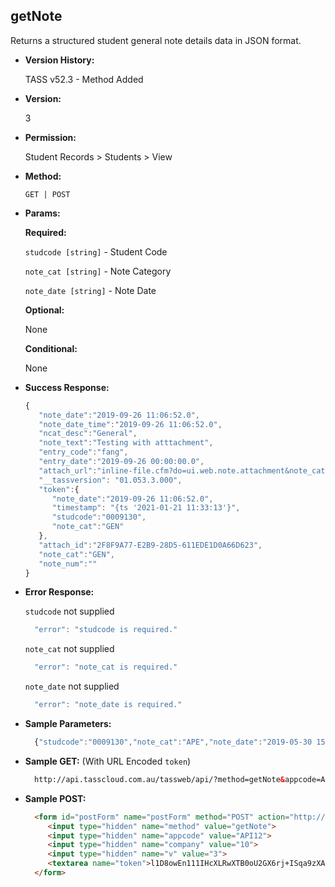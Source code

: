 **getNote**
----
  Returns a structured student general note details data in JSON format.
  
* **Version History:**

  TASS v52.3 - Method Added

* **Version:**

  3

* **Permission:**

  Student Records > Students > View

* **Method:**

  `GET | POST`
  
*  **Params:**

   **Required:**
 
   `studcode [string]` - Student Code

   `note_cat [string]` - Note Category

   `note_date [string]` - Note Date

   **Optional:**

   None

   **Conditional:**

   None

* **Success Response:**

    ```javascript
    { 
       "note_date":"2019-09-26 11:06:52.0",
       "note_date_time":"2019-09-26 11:06:52.0",
       "ncat_desc":"General",
       "note_text":"Testing with atttachment",
       "entry_code":"fang",
       "entry_date":"2019-09-26 00:00:00.0",
       "attach_url":"inline-file.cfm?do=ui.web.note.attachment&note_cat=GEN&note_date=2019-09-26 11:06:52.0&note_num=&entity_type=S&entity_code=0009130&notetype=standard",
       "__tassversion": "01.053.3.000",
       "token":{ 
          "note_date":"2019-09-26 11:06:52.0",
          "timestamp": "{ts '2021-01-21 11:33:13'}",
          "studcode":"0009130",
          "note_cat":"GEN"
       },
       "attach_id":"2F8F9A77-E2B9-28D5-611EDE1D0A66D623",
       "note_cat":"GEN",
       "note_num":""
    }
    ```
 
* **Error Response:**

    `studcode` not supplied
    ```javascript
      "error": "studcode is required."
    ```

    `note_cat` not supplied
    ```javascript
      "error": "note_cat is required."
    ```

    `note_date` not supplied
    ```javascript
      "error": "note_date is required."
    ```

* **Sample Parameters:**

  ```javascript
    {"studcode":"0009130","note_cat":"APE","note_date":"2019-05-30 15:11:58.0"}
  ```

* **Sample GET:** (With URL Encoded `token`)

  ```HTML
    http://api.tasscloud.com.au/tassweb/api/?method=getNote&appcode=API12&company=10&v=3&token=l1D8owEn111IHcXLRwXTB0oU2GX6rj%2BISqa9zXA8We3J3mwgjW5pdUvFK3%2FIZ4mJ4bMyfKTmEoup%2B3tTE9GeLQ%3D%3D
  ```
  
* **Sample POST:**

  ```HTML
    <form id="postForm" name="postForm" method="POST" action="http://api.tasscloud.com.au/tassweb/api/">
       <input type="hidden" name="method" value="getNote">
       <input type="hidden" name="appcode" value="API12">
       <input type="hidden" name="company" value="10">
       <input type="hidden" name="v" value="3">
       <textarea name="token">l1D8owEn111IHcXLRwXTB0oU2GX6rj+ISqa9zXA8We3J3mwgjW5pdUvFK3/IZ4mJ4bMyfKTmEoup+3tTE9GeLQ==</textarea>
    </form>
  ```
